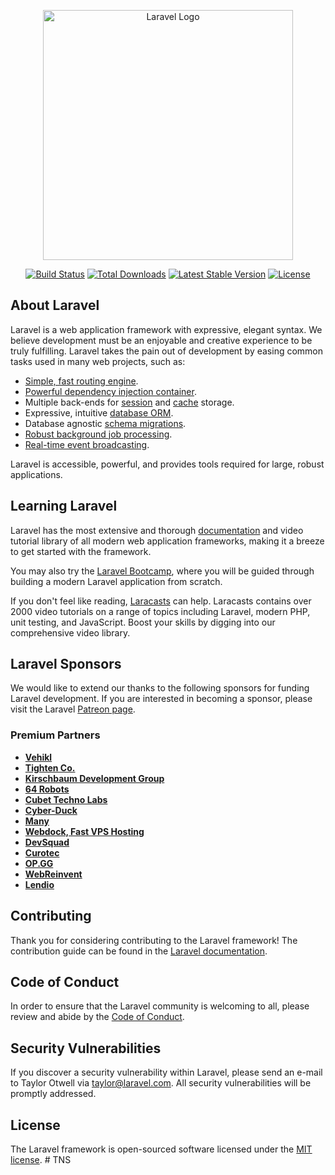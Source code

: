 <p align="center"><a href="https://laravel.com" target="_blank"><img src="https://raw.githubusercontent.com/laravel/art/master/logo-lockup/5%20SVG/2%20CMYK/1%20Full%20Color/laravel-logolockup-cmyk-red.svg" width="400" alt="Laravel Logo"></a></p>

<p align="center">
<a href="https://github.com/laravel/framework/actions"><img src="https://github.com/laravel/framework/workflows/tests/badge.svg" alt="Build Status"></a>
<a href="https://packagist.org/packages/laravel/framework"><img src="https://img.shields.io/packagist/dt/laravel/framework" alt="Total Downloads"></a>
<a href="https://packagist.org/packages/laravel/framework"><img src="https://img.shields.io/packagist/v/laravel/framework" alt="Latest Stable Version"></a>
<a href="https://packagist.org/packages/laravel/framework"><img src="https://img.shields.io/packagist/l/laravel/framework" alt="License"></a>
</p>

## About Laravel 

Laravel is a web application framework with expressive, elegant syntax. We believe development must be an enjoyable and creative experience to be truly fulfilling. Laravel takes the pain out of development by easing common tasks used in many web projects, such as: 

- [Simple, fast routing engine](https://laravel.com/docs/routing). 
- [Powerful dependency injection container](https://laravel.com/docs/container). 
- Multiple back-ends for [session](https://laravel.com/docs/session) and [cache](https://laravel.com/docs/cache) storage. 
- Expressive, intuitive [database ORM](https://laravel.com/docs/eloquent). 
- Database agnostic [schema migrations](https://laravel.com/docs/migrations). 
- [Robust background job processing](https://laravel.com/docs/queues). 
- [Real-time event broadcasting](https://laravel.com/docs/broadcasting). 
 
Laravel is accessible, powerful, and provides tools required for large, robust applications. 

## Learning Laravel 

Laravel has the most extensive and thorough [documentation](https://laravel.com/docs) and video tutorial library of all modern web application frameworks, making it a breeze to get started with the framework. 

You may also try the [Laravel Bootcamp](https://bootcamp.laravel.com), where you will be guided through building a modern Laravel application from scratch. 

If you don't feel like reading, [Laracasts](https://laracasts.com) can help. Laracasts contains over 2000 video tutorials on a range of topics including Laravel, modern PHP, unit testing, and JavaScript. Boost your skills by digging into our comprehensive video library. 

## Laravel Sponsors 

We would like to extend our thanks to the following sponsors for funding Laravel development. If you are interested in becoming a sponsor, please visit the Laravel [Patreon page](https://patreon.com/taylorotwell). 

### Premium Partners 

- **[Vehikl](https://vehikl.com/)** 
- **[Tighten Co.](https://tighten.co)** 
- **[Kirschbaum Development Group](https://kirschbaumdevelopment.com)** 
- **[64 Robots](https://64robots.com)** 
- **[Cubet Techno Labs](https://cubettech.com)** 
- **[Cyber-Duck](https://cyber-duck.co.uk)** 
- **[Many](https://www.many.co.uk)** 
- **[Webdock, Fast VPS Hosting](https://www.webdock.io/en)** 
- **[DevSquad](https://devsquad.com)** 
- **[Curotec](https://www.curotec.com/services/technologies/laravel/)** 
- **[OP.GG](https://op.gg)** 
- **[WebReinvent](https://webreinvent.com/?utm_source=laravel&utm_medium=github&utm_campaign=patreon-sponsors)** 
- **[Lendio](https://lendio.com)** 

## Contributing 

Thank you for considering contributing to the Laravel framework! The contribution guide can be found in the [Laravel documentation](https://laravel.com/docs/contributions). 

## Code of Conduct 

In order to ensure that the Laravel community is welcoming to all, please review and abide by the [Code of Conduct](https://laravel.com/docs/contributions#code-of-conduct). 

## Security Vulnerabilities 

If you discover a security vulnerability within Laravel, please send an e-mail to Taylor Otwell via [taylor@laravel.com](mailto:taylor@laravel.com). All security vulnerabilities will be promptly addressed. 

## License 

The Laravel framework is open-sourced software licensed under the [MIT license](https://opensource.org/licenses/MIT). 
#   T N S 
 
 
